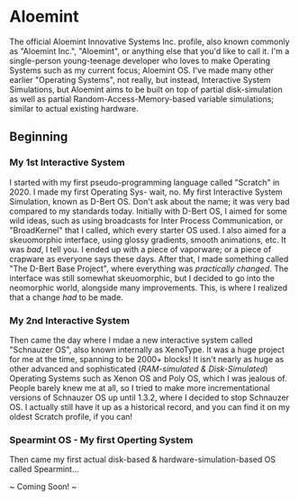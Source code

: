 # Aloemint
The official Aloemint Innovative Systems Inc. profile, also known commonly as "Aloemint Inc.", "Aloemint", or anything else that you'd like to call it. I'm a single-person young-teenage developer who loves to make Operating Systems such as my current focus; Aloemint OS. I've made many other earlier "Operating Systems", not really, but instead, Interactive System Simulations, but Aloemint aims to be built on top of partial disk-simulation as well as partial Random-Access-Memory-based variable simulations; similar to actual existing hardware.

## Beginning
### My 1st Interactive System
I started with my first pseudo-programming language called "Scratch" in 2020. I made my first Operating Sys- wait, no. My first Interactive System Simulation, known as D-Bert OS. Don't ask about the name; it was very bad compared to my standards today. Initially with D-Bert OS, I aimed for some wild ideas, such as using broadcasts for Inter Process Communication, or "BroadKernel" that I called, which every starter OS used. I also aimed for a skeuomorphic interface, using glossy gradients, smooth animations, etc. It was *bad*, I tell you. I ended up with a piece of vaporware; or a piece of crapware as everyone says these days. After that, I made something called "The D-Bert Base Project", where everything was *practically changed*. The interface was still somewhat skeuomorphic, but I decided to go into the neomorphic world, alongside many improvements. This, is where I realized that a change *had* to be made.
### My 2nd Interactive System
Then came the day where I mdae a new interactive system called "Schnauzer OS", also known internally as XenoType. It was a huge project for me at the time, spanning to be 2000+ blocks! It isn't nearly as huge as other advanced and sophisticated (*RAM-simulated & Disk-Simulated*) Operating Systems such as Xenon OS and Poly OS, which I was jealous of. People barely knew me at all, so I tried to make more incrementational versions of Schnauzer OS up until 1.3.2, where I decided to stop Schnauzer OS. I actually still have it up as a historical record, and you can find it on my oldest Scratch profile, if you can!
### Spearmint OS - My first Operting System
Then came my first actual disk-based & hardware-simulation-based OS called Spearmint...

~ Coming Soon! ~
